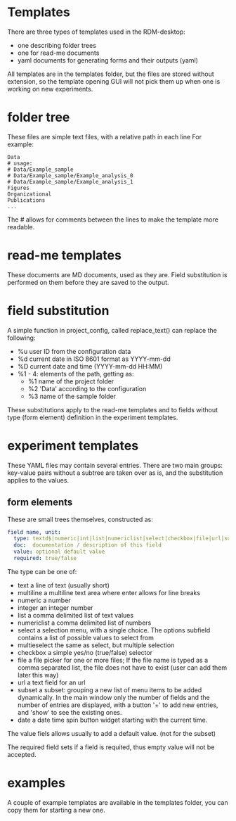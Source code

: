 # Templates
There are three types of templates used in the RDM-desktop:
- one describing folder trees
- one for read-me documents
- yaml documents for generating forms and their outputs (yaml)

All templates are in the templates folder, but the files
are stored without extension, so the template opening GUI will
not pick them up when one is working on new experiments.

# folder tree
These files are simple text files, with a relative path in each line
For example:
```
Data
# usage:
# Data/Example_sample
# Data/Example_sample/Example_analysis_0
# Data/Example_sample/Example_analysis_1
Figures
Organizational
Publications
...
```
The # allows for comments between the lines to make the template
more readable.

# read-me templates
These documents are MD documents, used as they are.
Field substitution is performed on them before they are saved
to the output.

# field substitution
A simple function in project_config, called replace_text() can replace the following:
- %u    user ID from the configuration data
- %d    current date in ISO 8601 format as YYYY-mm-dd
- %D    current date and time (YYYY-mm-dd HH:MM)
- %1 - 4:   elements of the path, getting as:
  - %1      name of the project folder
  - %2      'Data' according to the configuration
  - %3      name of the sample folder

These substitutions apply to the read-me templates and to fields
without type (form element) definition in the experiment templates.

# experiment templates
These YAML files may contain several entries. There are two main groups:
key-value pairs without a subtree are taken over as is, and the substitution
applies to the values.

## form elements
These are small trees themselves, constructed as:

```YAML
field name, unit:
  type: textd$|numeric|int|list|numericlist|select|checkbox|file|url|subset
  doc:  documentation / description of this field
  value: optional default value
  required: true/false
```

The type can be one of:
- text              a line of text (usually short)
- multiline         a multiline text area where enter allows for line breaks
- numeric           a number
- integer           an integer number
- list              a comma delimited list of text values
- numericlist       a comma delimited list of numbers
- select            a selection menu, with a single choice. The options
                    subfield contains a list of possible values to select from
- multieselect      the same as select, but multiple selection
- checkbox          a simple yes/no (true/false) selector
- file              a file picker for one or more files;
                    If the file name is typed as a comma separated list,
                    the file does not have to exist (user can add them later this way)
- url               a text field for an url
- subset            a subset: grouping a new list of menu items to be
                    added dynamically. In the main window only the number
                    of fields and the number of entries are displayed,
                    with a button '+' to add new entries, and 'show'
                    to see the existing ones.
- date              a date time spin button widget starting with the current time.

The value fiels allows usually to add a default value. (not for the
subset)

The required field sets if a field is requited, thus empty value will not
be accepted.

# examples
A couple of example templates are available in the templates folder,
you can copy them for starting a new one.

